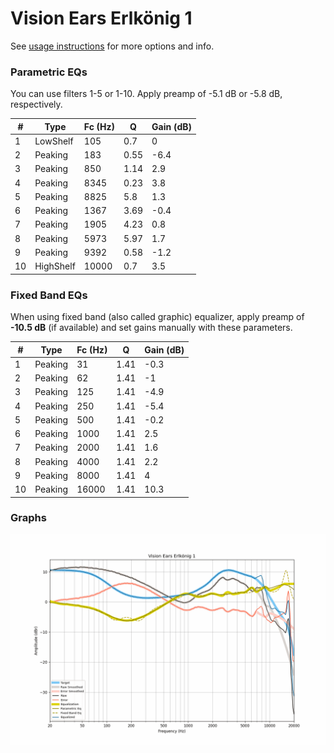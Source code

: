 # Vision Ears Erlkönig 1
See [usage instructions](https://github.com/jaakkopasanen/AutoEq#usage) for more options and info.

### Parametric EQs
You can use filters 1-5 or 1-10. Apply preamp of -5.1 dB or -5.8 dB, respectively.

|   # | Type      |   Fc (Hz) |    Q |   Gain (dB) |
|-----|-----------|-----------|------|-------------|
|   1 | LowShelf  |       105 | 0.7  |         0   |
|   2 | Peaking   |       183 | 0.55 |        -6.4 |
|   3 | Peaking   |       850 | 1.14 |         2.9 |
|   4 | Peaking   |      8345 | 0.23 |         3.8 |
|   5 | Peaking   |      8825 | 5.8  |         1.3 |
|   6 | Peaking   |      1367 | 3.69 |        -0.4 |
|   7 | Peaking   |      1905 | 4.23 |         0.8 |
|   8 | Peaking   |      5973 | 5.97 |         1.7 |
|   9 | Peaking   |      9392 | 0.58 |        -1.2 |
|  10 | HighShelf |     10000 | 0.7  |         3.5 |

### Fixed Band EQs
When using fixed band (also called graphic) equalizer, apply preamp of **-10.5 dB** (if available) and set gains manually with these parameters.

|   # | Type    |   Fc (Hz) |    Q |   Gain (dB) |
|-----|---------|-----------|------|-------------|
|   1 | Peaking |        31 | 1.41 |        -0.3 |
|   2 | Peaking |        62 | 1.41 |        -1   |
|   3 | Peaking |       125 | 1.41 |        -4.9 |
|   4 | Peaking |       250 | 1.41 |        -5.4 |
|   5 | Peaking |       500 | 1.41 |        -0.2 |
|   6 | Peaking |      1000 | 1.41 |         2.5 |
|   7 | Peaking |      2000 | 1.41 |         1.6 |
|   8 | Peaking |      4000 | 1.41 |         2.2 |
|   9 | Peaking |      8000 | 1.41 |         4   |
|  10 | Peaking |     16000 | 1.41 |        10.3 |

### Graphs
![](./Vision%20Ears%20Erlk%C3%B6nig%201.png)
